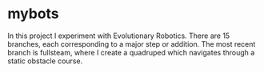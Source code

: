 # mybots

In this project I experiment with Evolutionary Robotics. There are 15 branches, each corresponding to a major step or addition. The most recent branch is fullsteam, where I create a quadruped which navigates through a static obstacle course.
